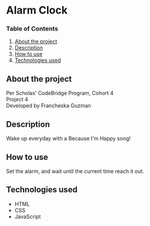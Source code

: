 # Alarm Clock

### Table of Contents

1. [About the project](#about)
2. [Description](#description)
3. [How to use](#instructions)
4. [Technologies used](#technologies)

## <a id="about">About the project</a>

Per Scholas' CodeBridge Program, Cohort 4 <br />
Project 4 <br />
Developed by Francheska Guzman

## <a id="description">Description</a>

Wake up everyday with a Because I'm Happy song!

## <a id="instructions">How to use</a>

Set the alarm, and wait until the current time reach it out.

## <a id="technologies">Technologies used</a>

* HTML
* CSS
* JavaScript